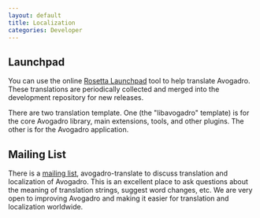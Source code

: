 ```yaml
---
layout: default
title: Localization
categories: Developer
---
```




Launchpad
---------

You can use the online [Rosetta Launchpad](https://translations.launchpad.net/avogadro) tool to help translate Avogadro. These translations are periodically collected and merged into the development repository for new releases.

There are two translation template. One (the "libavogadro" template) is for the core Avogadro library, main extensions, tools, and other plugins. The other is for the Avogadro application.

Mailing List
------------

There is a [mailing list](Contact "wikilink"), avogadro-translate to discuss translation and localization of Avogadro. This is an excellent place to ask questions about the meaning of translation strings, suggest word changes, etc. We are very open to improving Avogadro and making it easier for translation and localization worldwide.



